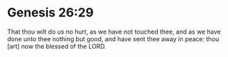 # Genesis 26:29

That thou wilt do us no hurt, as we have not touched thee, and as we have done unto thee nothing but good, and have sent thee away in peace: thou [art] now the blessed of the LORD.